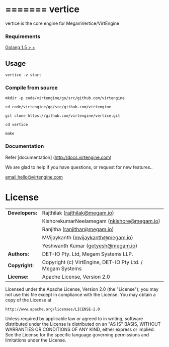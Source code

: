 =======
vertice
=================

vertice is the core engine for MegamVertice/VirtEngine


### Requirements

>
[Golang 1.5 > +](http://www.golang.org/dl)


## Usage

``vertice -v start``


### Compile from source


```
mkdir -p code/virtengine/go/src/github.com/virtengine

cd code/virtengine/go/src/github.com/virtengine

git clone https://github.com/virtengine/vertice.git

cd vertice

make

```


### Documentation

Refer [documentation] (http://docs.virtengine.com)

We are glad to help if you have questions, or request for new features..

[email hello@virtengine.com](<hello@virtengine.com>)




# License


|                      |                                          |
|:---------------------|:-----------------------------------------|
| **Developers:**      | Rajthilak (<rajthilak@megam.io>)
| 	                   | KishorekumarNeelamegam (<nkishore@megam.io>)
|                      | Ranjitha  (<ranjithar@megam.io>)
|                      | MVijaykanth  (<mvijaykanth@megam.io>)
|                      | Yeshwanth Kumar (<getyesh@megam.io>)
| **Authors:**         | DET-IO Pty. Ltd, Megam Systems LLP.
| **Copyright:**       | Copyright (c) VirtEngine, DET-IO Pty Ltd. / Megam Systems
| **License:**         | Apache License, Version 2.0

Licensed under the Apache License, Version 2.0 (the "License");
you may not use this file except in compliance with the License.
You may obtain a copy of the License at

    http://www.apache.org/licenses/LICENSE-2.0

Unless required by applicable law or agreed to in writing, software
distributed under the License is distributed on an "AS IS" BASIS,
WITHOUT WARRANTIES OR CONDITIONS OF ANY KIND, either express or implied.
See the License for the specific language governing permissions and
limitations under the License.
